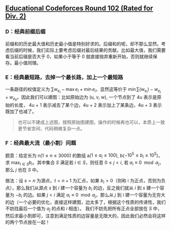 ## [Educational Codeforces Round 102 (Rated for Div. 2)](https://codeforces.com/contest/1473)

### D：经典前缀后缀

前缀和的历史最大值和历史最小值是特别好求的。后缀和的呢，却不那么显然。考虑后缀的时候，我们实际上要考虑后缀对最后结果的贡献。比如最大值，我们需要看当前后缀是否大于 0，如果小于等于 0 就直接抛弃重新开始，否则就继续保存。最小值同理。

### E：经典最短路，去掉一个最长路，加上一个最短路

一条路径的权值定义为 $\sum w_{e_i} - \max e_i + \min e_i$，显然这等价于 $\min \sum (w_{e_i}) - w_{e_j} + w_{e_k}$。因此我们可以建图：比如原始边为 (u, v, w), 一个节点到了 4u 表示是原始的长度， 4u + 1 表示减去了某个边，4u + 2 表示加上了某条边，4u + 3 表示既加了也减了。

> 也可以不建成上述图，按照原始图建图，操作的时候再也可以，本质上一致更节省空间，代码稍微复杂一点。

### F：经典最大流（最小割）问题

题意：给定长为 n($1 \leq n \leq 3000$) 的数组 a($1 \leq a_i \leq 100$), b($-10^5 \leq b_i \leq 10^5$)，求 $\displaystyle \max_{i \in S} b_i$，其中集合 $S$ 满足若 $i \in S$，则任意 $0 \leq j < i$, 若 $a_i \equiv 0 \mod a_j$，那么 $j$ 也在 $S$ 中。

做法：设 $s = n$ 为源点，$t = n + 1$ 为汇点，如果 $b_i > 0$（则称 i 为正点，否则为负点），那么我们从源点 $s$ 到 $i$ 建一个容量为 $b_i$ 的边，反之我们就从 $i$ 到 $s$ 建一个容量为 $-b_i$ 的边。如果 $j < i$ 满足 $a_i \equiv 0 \mod a_j$，那么从 $j$ 到 $i$ 建一个容量为无穷大的边（一个必要的优化，直接这样建图，边太多了，根据这个性质的传递性，我们不妨找最后一个值为 $a_j$ 的点和 $i$ 相连）。
我们不妨先把所有正点全部放在 $S$ 中，然后求最小割即可，注意到满足性质的边容量是无限大的，因此我们必然会将这样的两个节点放在一起！
